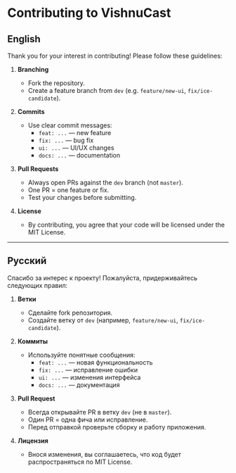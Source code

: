 # Contributing to VishnuCast

## English

Thank you for your interest in contributing!
Please follow these guidelines:

1. **Branching**
    - Fork the repository.
    - Create a feature branch from `dev` (e.g. `feature/new-ui`, `fix/ice-candidate`).

2. **Commits**
    - Use clear commit messages:
        - `feat: ...` — new feature
        - `fix: ...` — bug fix
        - `ui: ...` — UI/UX changes
        - `docs: ...` — documentation

3. **Pull Requests**
    - Always open PRs against the `dev` branch (not `master`).
    - One PR = one feature or fix.
    - Test your changes before submitting.

4. **License**
    - By contributing, you agree that your code will be licensed under the MIT License.

---

## Русский

Спасибо за интерес к проекту!
Пожалуйста, придерживайтесь следующих правил:

1. **Ветки**
    - Сделайте fork репозитория.
    - Создайте ветку от `dev` (например, `feature/new-ui`, `fix/ice-candidate`).

2. **Коммиты**
    - Используйте понятные сообщения:
        - `feat: ...` — новая функциональность
        - `fix: ...` — исправление ошибки
        - `ui: ...` — изменения интерфейса
        - `docs: ...` — документация

3. **Pull Request**
    - Всегда открывайте PR в ветку `dev` (не в `master`).
    - Один PR = одна фича или исправление.
    - Перед отправкой проверьте сборку и работу приложения.

4. **Лицензия**
    - Внося изменения, вы соглашаетесь, что код будет распространяться по MIT License.
